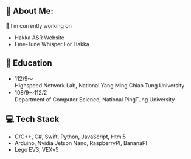 ## 💫 About Me:
🔭 I’m currently working on 
* Hakka ASR Website
* Fine-Tune Whisper For Hakka

## 🏫 Education
* 112/9～  
Highspeed Network Lab, National Yang Ming Chiao Tung University
* 108/9～112/2  
Department of Computer Science, National PingTung University

## 💻 Tech Stack
* C/C++, C#, Swift, Python, JavaScript, Html5
* Arduino, Nvidia Jetson Nano, RaspberryPI, BananaPI
* Lego EV3, VEXv5

<!---
## 🔬 Work
* 2022/08～now
    * National Pingtung University (NPTU)
        * Hakka Language ASR Interface System.
* 2022/03～2023/03
    * College Student Research Scholarship, National Science and Technology Council (NSTC)
        * Application of Deep Image Recognition Combined with 3D Printing to Build a Fully Automated LEGO Parts Sorting Device.
* 2022/05~2022/08
    * National Science and Technology Museum (NSTM)
        * Classic Cultural Relics Exhibition on Soil and Water Conservation and Slope Disaster Prevention.
        * Assist in producing teaching materials for displaying earthquake information and rainfall data stations.
* 2021/09~2022/01
    * National Pingtung University (NPTU)
        * APCS - C++ Programming Course Design and Planning.
* 2021/04~2021/10
    * Workforce Development Agency  (WDA), Ministry of Labor (MOL)
        * Telephone recording software for visually impaired workers.
* 2020/08~2021/05 
    * National Science and Technology Museum (NSTM) & Central Weather Bureau (CWB)
        * Forecasting the Wind in Taiwan - Meteorological Disaster Observation Collection Exhibition.
        * Assist in producing teaching materials for meteorological comprehensive observation stations.

## 📄 Experience
* 2019~2023 TA - Summer LEGO Robotics Camp - NSTM
* 2020~2023 Teacher - LEGO Robotics Club - CCHS
* 2020~2023 Teacher - VEX V5 Taiwan Open - LetsTry, Kaohsiung
* 2020~2021 Teacher - Science and Technology Creative Competition in Kaohsiung- CCHS
* 2020~2021 Teacher - Creative Robot Challenge - NSTM
* 2021~2022 Teacher - National Smart Robot Elite Competition - NYUST
* 2022~2022 Teacher - Asian Intelligent Robot Contest 2022 - LetsTry, Kaohsiung
* 2020~2021 Referee - Makex Taiwan Robotics Competition in Kaohsiung - MAKEX
-->
